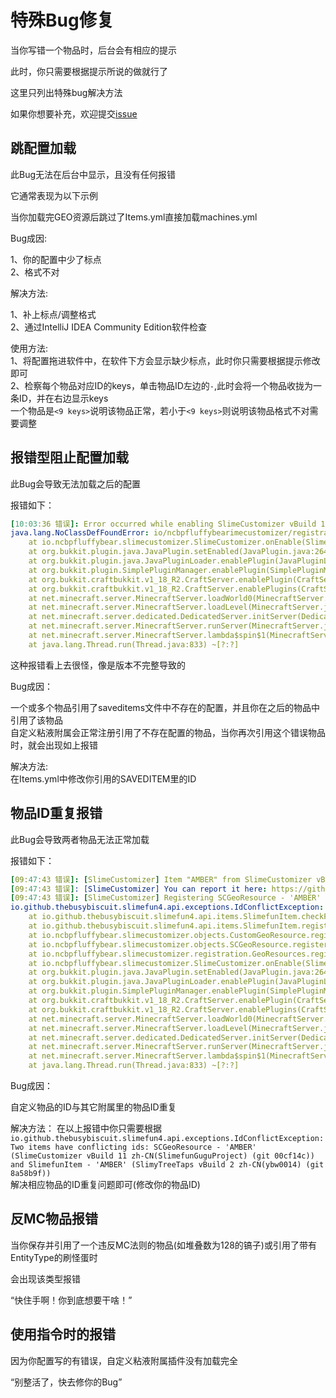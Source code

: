 # 特殊Bug修复

当你写错一个物品时，后台会有相应的提示

此时，你只需要根据提示所说的做就行了

这里只列出特殊bug解决方法

如果你想要补充，欢迎提交[issue](https://github.com/SlimefunGuguProject/Addons-Wiki/issues)

## 跳配置加载

此Bug无法在后台中显示，且没有任何报错

它通常表现为以下示例

当你加载完GEO资源后跳过了Items.yml直接加载machines.yml

Bug成因:

1、你的配置中少了标点  
2、格式不对  

解决方法:  

1、补上标点/调整格式  
2、通过IntelliJ IDEA Community Edition软件检查  

使用方法:  
1、将配置拖进软件中，在软件下方会显示缺少标点，此时你只需要根据提示修改即可  
2、检察每个物品对应ID的keys，单击物品ID左边的`-`,此时会将一个物品收拢为一条ID，并在右边显示keys  
一个物品是`<9 keys>`说明该物品正常，若小于`<9 keys>`则说明该物品格式不对需要调整  

## 报错型阻止配置加载

此Bug会导致无法加载之后的配置

报错如下：

```yaml
[10:03:36 错误]: Error occurred while enabling SlimeCustomizer vBuild 11 zh-CN(SlimefunGuguProject) (git 00cf14c) (Is it up to date?)
java.lang.NoClassDefFoundError: io/ncbpfluffybearimecustomizer/registration/Capacitors
	at io.ncbpfluffybear.slimecustomizer.SlimeCustomizer.onEnable(SlimeCustomizer.java:142) ~[SlimeCustomizer-Build 11 zh-CN(SlimefunGuguProject) (git 00cf14c).jar:?]
	at org.bukkit.plugin.java.JavaPlugin.setEnabled(JavaPlugin.java:264) ~[purpur-api-1.18.2-R0.1-SNAPSHOT.jar:?]
	at org.bukkit.plugin.java.JavaPluginLoader.enablePlugin(JavaPluginLoader.java:370) ~[purpur-api-1.18.2-R0.1-SNAPSHOT.jar:?]
	at org.bukkit.plugin.SimplePluginManager.enablePlugin(SimplePluginManager.java:541) ~[purpur-api-1.18.2-R0.1-SNAPSHOT.jar:?]
	at org.bukkit.craftbukkit.v1_18_R2.CraftServer.enablePlugin(CraftServer.java:560) ~[purpur-1.18.2.jar:git-Purpur-1632]
	at org.bukkit.craftbukkit.v1_18_R2.CraftServer.enablePlugins(CraftServer.java:474) ~[purpur-1.18.2.jar:git-Purpur-1632]
	at net.minecraft.server.MinecraftServer.loadWorld0(MinecraftServer.java:670) ~[purpur-1.18.2.jar:git-Purpur-1632]
	at net.minecraft.server.MinecraftServer.loadLevel(MinecraftServer.java:437) ~[purpur-1.18.2.jar:git-Purpur-1632]
	at net.minecraft.server.dedicated.DedicatedServer.initServer(DedicatedServer.java:352) ~[purpur-1.18.2.jar:git-Purpur-1632]
	at net.minecraft.server.MinecraftServer.runServer(MinecraftServer.java:1180) ~[purpur-1.18.2.jar:git-Purpur-1632]
	at net.minecraft.server.MinecraftServer.lambda$spin$1(MinecraftServer.java:321) ~[purpur-1.18.2.jar:git-Purpur-1632]
	at java.lang.Thread.run(Thread.java:833) ~[?:?]
```

这种报错看上去很怪，像是版本不完整导致的

Bug成因：

一个或多个物品引用了saveditems文件中不存在的配置，并且你在之后的物品中引用了该物品  
自定义粘液附属会正常注册引用了不存在配置的物品，当你再次引用这个错误物品时，就会出现如上报错  

解决方法:  
在Items.yml中修改你引用的SAVEDITEM里的ID

## 物品ID重复报错

此Bug会导致两者物品无法正常加载

报错如下：
```yaml
[09:47:43 错误]: [SlimeCustomizer] Item "AMBER" from SlimeCustomizer vBuild 11 zh-CN(SlimefunGuguProject) (git 00cf14c) has caused an Error!
[09:47:43 错误]: [SlimeCustomizer] You can report it here: https://github.com/SlimefunGuguProject/SlimeCustomizer/issues
[09:47:43 错误]: [SlimeCustomizer] Registering SCGeoResource - 'AMBER' (SlimeCustomizer vBuild 11 zh-CN(SlimefunGuguProject) (git 00cf14c)) has failed!
io.github.thebusybiscuit.slimefun4.api.exceptions.IdConflictException: Two items have conflicting ids: SCGeoResource - 'AMBER' (SlimeCustomizer vBuild 11 zh-CN(SlimefunGuguProject) (git 00cf14c)) and SlimefunItem - 'AMBER' (SlimyTreeTaps vBuild 2 zh-CN(ybw0014) (git 8a58b9f))
	at io.github.thebusybiscuit.slimefun4.api.items.SlimefunItem.checkForConflicts(SlimefunItem.java:598) ~[Slimefun-c035c58-canary.jar:?]
	at io.github.thebusybiscuit.slimefun4.api.items.SlimefunItem.register(SlimefunItem.java:427) ~[Slimefun-c035c58-canary.jar:?]
	at io.ncbpfluffybear.slimecustomizer.objects.CustomGeoResource.registerGeo(CustomGeoResource.java:68) ~[SlimeCustomizer-Build 11 zh-CN(SlimefunGuguProject) (git 00cf14c).jar:?]
	at io.ncbpfluffybear.slimecustomizer.objects.SCGeoResource.registerGeo(SCGeoResource.java:14) ~[SlimeCustomizer-Build 11 zh-CN(SlimefunGuguProject) (git 00cf14c).jar:?]
	at io.ncbpfluffybear.slimecustomizer.registration.GeoResources.register(GeoResources.java:165) ~[SlimeCustomizer-Build 11 zh-CN(SlimefunGuguProject) (git 00cf14c).jar:?]
	at io.ncbpfluffybear.slimecustomizer.SlimeCustomizer.onEnable(SlimeCustomizer.java:140) ~[SlimeCustomizer-Build 11 zh-CN(SlimefunGuguProject) (git 00cf14c).jar:?]
	at org.bukkit.plugin.java.JavaPlugin.setEnabled(JavaPlugin.java:264) ~[purpur-api-1.18.2-R0.1-SNAPSHOT.jar:?]
	at org.bukkit.plugin.java.JavaPluginLoader.enablePlugin(JavaPluginLoader.java:370) ~[purpur-api-1.18.2-R0.1-SNAPSHOT.jar:?]
	at org.bukkit.plugin.SimplePluginManager.enablePlugin(SimplePluginManager.java:541) ~[purpur-api-1.18.2-R0.1-SNAPSHOT.jar:?]
	at org.bukkit.craftbukkit.v1_18_R2.CraftServer.enablePlugin(CraftServer.java:560) ~[purpur-1.18.2.jar:git-Purpur-1632]
	at org.bukkit.craftbukkit.v1_18_R2.CraftServer.enablePlugins(CraftServer.java:474) ~[purpur-1.18.2.jar:git-Purpur-1632]
	at net.minecraft.server.MinecraftServer.loadWorld0(MinecraftServer.java:670) ~[purpur-1.18.2.jar:git-Purpur-1632]
	at net.minecraft.server.MinecraftServer.loadLevel(MinecraftServer.java:437) ~[purpur-1.18.2.jar:git-Purpur-1632]
	at net.minecraft.server.dedicated.DedicatedServer.initServer(DedicatedServer.java:352) ~[purpur-1.18.2.jar:git-Purpur-1632]
	at net.minecraft.server.MinecraftServer.runServer(MinecraftServer.java:1180) ~[purpur-1.18.2.jar:git-Purpur-1632]
	at net.minecraft.server.MinecraftServer.lambda$spin$1(MinecraftServer.java:321) ~[purpur-1.18.2.jar:git-Purpur-1632]
	at java.lang.Thread.run(Thread.java:833) ~[?:?]
```

Bug成因：  

自定义物品的ID与其它附属里的物品ID重复

解决方法：
在以上报错中你只需要根据`io.github.thebusybiscuit.slimefun4.api.exceptions.IdConflictException: Two items have conflicting ids: SCGeoResource - 'AMBER' (SlimeCustomizer vBuild 11 zh-CN(SlimefunGuguProject) (git 00cf14c)) and SlimefunItem - 'AMBER' (SlimyTreeTaps vBuild 2 zh-CN(ybw0014) (git 8a58b9f))`  
解决相应物品的ID重复问题即可(修改你的物品ID)

## 反MC物品报错

当你保存并引用了一个违反MC法则的物品(如堆叠数为128的镐子)或引用了带有EntityType的刷怪蛋时

会出现该类型报错

“快住手啊！你到底想要干啥！”

## 使用指令时的报错

因为你配置写的有错误，自定义粘液附属插件没有加载完全

“别整活了，快去修你的Bug”